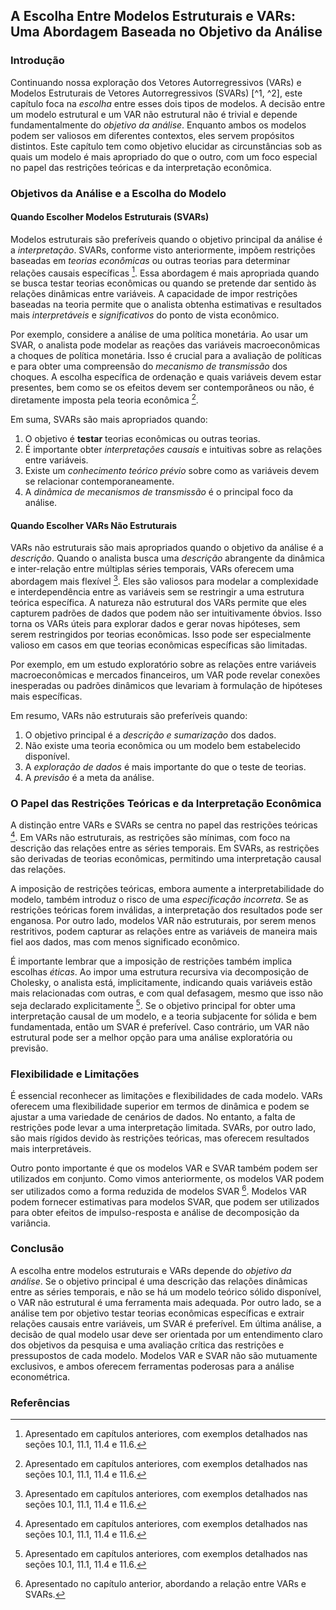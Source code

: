 ## A Escolha Entre Modelos Estruturais e VARs: Uma Abordagem Baseada no Objetivo da Análise

### Introdução
Continuando nossa exploração dos Vetores Autorregressivos (VARs) e Modelos Estruturais de Vetores Autorregressivos (SVARs) [^1, ^2], este capítulo foca na *escolha* entre esses dois tipos de modelos. A decisão entre um modelo estrutural e um VAR não estrutural não é trivial e depende fundamentalmente do *objetivo da análise*. Enquanto ambos os modelos podem ser valiosos em diferentes contextos, eles servem propósitos distintos. Este capítulo tem como objetivo elucidar as circunstâncias sob as quais um modelo é mais apropriado do que o outro, com um foco especial no papel das restrições teóricas e da interpretação econômica.

### Objetivos da Análise e a Escolha do Modelo
#### Quando Escolher Modelos Estruturais (SVARs)
Modelos estruturais são preferíveis quando o objetivo principal da análise é a *interpretação*. SVARs, conforme visto anteriormente, impõem restrições baseadas em *teorias econômicas* ou outras teorias para determinar relações causais específicas [^1]. Essa abordagem é mais apropriada quando se busca testar teorias econômicas ou quando se pretende dar sentido às relações dinâmicas entre variáveis. A capacidade de impor restrições baseadas na teoria permite que o analista obtenha estimativas e resultados mais *interpretáveis* e *significativos* do ponto de vista econômico.

Por exemplo, considere a análise de uma política monetária. Ao usar um SVAR, o analista pode modelar as reações das variáveis macroeconômicas a choques de política monetária. Isso é crucial para a avaliação de políticas e para obter uma compreensão do *mecanismo de transmissão* dos choques. A escolha específica de ordenação e quais variáveis devem estar presentes, bem como se os efeitos devem ser contemporâneos ou não, é diretamente imposta pela teoria econômica [^1].

Em suma, SVARs são mais apropriados quando:
1.  O objetivo é **testar** teorias econômicas ou outras teorias.
2.  É importante obter *interpretações causais* e intuitivas sobre as relações entre variáveis.
3.  Existe um *conhecimento teórico prévio* sobre como as variáveis devem se relacionar contemporaneamente.
4.  A *dinâmica de mecanismos de transmissão* é o principal foco da análise.

#### Quando Escolher VARs Não Estruturais
VARs não estruturais são mais apropriados quando o objetivo da análise é a *descrição*. Quando o analista busca uma *descrição* abrangente da dinâmica e inter-relação entre múltiplas séries temporais, VARs oferecem uma abordagem mais flexível [^1]. Eles são valiosos para modelar a complexidade e interdependência entre as variáveis sem se restringir a uma estrutura teórica específica.
A natureza não estrutural dos VARs permite que eles capturem padrões de dados que podem não ser intuitivamente óbvios. Isso torna os VARs úteis para explorar dados e gerar novas hipóteses, sem serem restringidos por teorias econômicas. Isso pode ser especialmente valioso em casos em que teorias econômicas específicas são limitadas.

Por exemplo, em um estudo exploratório sobre as relações entre variáveis macroeconômicas e mercados financeiros, um VAR pode revelar conexões inesperadas ou padrões dinâmicos que levariam à formulação de hipóteses mais específicas.

Em resumo, VARs não estruturais são preferíveis quando:
1.  O objetivo principal é a *descrição e sumarização* dos dados.
2.  Não existe uma teoria econômica ou um modelo bem estabelecido disponível.
3.  A *exploração de dados* é mais importante do que o teste de teorias.
4.  A *previsão* é a meta da análise.

### O Papel das Restrições Teóricas e da Interpretação Econômica
A distinção entre VARs e SVARs se centra no papel das restrições teóricas [^1]. Em VARs não estruturais, as restrições são mínimas, com foco na descrição das relações entre as séries temporais. Em SVARs, as restrições são derivadas de teorias econômicas, permitindo uma interpretação causal das relações.

A imposição de restrições teóricas, embora aumente a interpretabilidade do modelo, também introduz o risco de uma *especificação incorreta*. Se as restrições teóricas forem inválidas, a interpretação dos resultados pode ser enganosa. Por outro lado, modelos VAR não estruturais, por serem menos restritivos, podem capturar as relações entre as variáveis de maneira mais fiel aos dados, mas com menos significado econômico.

É importante lembrar que a imposição de restrições também implica escolhas *éticas*. Ao impor uma estrutura recursiva via decomposição de Cholesky, o analista está, implicitamente, indicando quais variáveis estão mais relacionadas com outras, e com qual defasagem, mesmo que isso não seja declarado explicitamente [^1].
Se o objetivo principal for obter uma interpretação causal de um modelo, e a teoria subjacente for sólida e bem fundamentada, então um SVAR é preferível. Caso contrário, um VAR não estrutural pode ser a melhor opção para uma análise exploratória ou previsão.

### Flexibilidade e Limitações
É essencial reconhecer as limitações e flexibilidades de cada modelo. VARs oferecem uma flexibilidade superior em termos de dinâmica e podem se ajustar a uma variedade de cenários de dados. No entanto, a falta de restrições pode levar a uma interpretação limitada. SVARs, por outro lado, são mais rígidos devido às restrições teóricas, mas oferecem resultados mais interpretáveis.

Outro ponto importante é que os modelos VAR e SVAR também podem ser utilizados em conjunto. Como vimos anteriormente, os modelos VAR podem ser utilizados como a forma reduzida de modelos SVAR [^2]. Modelos VAR podem fornecer estimativas para modelos SVAR, que podem ser utilizados para obter efeitos de impulso-resposta e análise de decomposição da variância.

### Conclusão
A escolha entre modelos estruturais e VARs depende do *objetivo da análise*. Se o objetivo principal é uma descrição das relações dinâmicas entre as séries temporais, e não se há um modelo teórico sólido disponível, o VAR não estrutural é uma ferramenta mais adequada. Por outro lado, se a análise tem por objetivo testar teorias econômicas específicas e extrair relações causais entre variáveis, um SVAR é preferível.
Em última análise, a decisão de qual modelo usar deve ser orientada por um entendimento claro dos objetivos da pesquisa e uma avaliação crítica das restrições e pressupostos de cada modelo. Modelos VAR e SVAR não são mutuamente exclusivos, e ambos oferecem ferramentas poderosas para a análise econométrica.

### Referências
[^1]: Apresentado em capítulos anteriores, com exemplos detalhados nas seções 10.1, 11.1, 11.4 e 11.6.
[^2]: Apresentado no capítulo anterior, abordando a relação entre VARs e SVARs.
<!-- END -->

